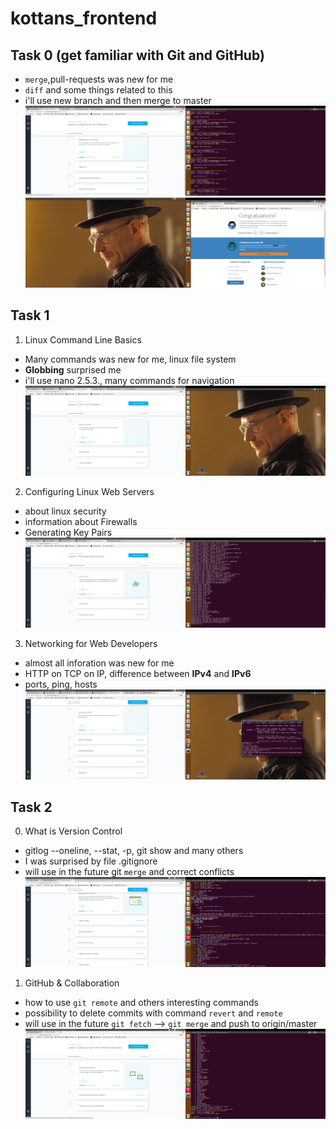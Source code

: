 ﻿# kottans_frontend

## Task 0 (get familiar with Git and GitHub) ##
- `merge`,pull-requests was new for me
- `diff` and some things related to this
- i'll use new branch and then merge to master
![Task_0 screenshot](/task_0/task0_done.png)
![Task_0 screenshot](/task_0/task0_1.2done.png)

## Task 1 ##
1. Linux Command Line Basics
- Many commands was new for me, linux file system
- **Globbing** surprised me
- i'll use nano 2.5.3., many commands for navigation
![Linux Command Line screenshot](/task_1/1.1_done.png)

2. Configuring Linux Web Servers
- about linux security 
- information about Firewalls
- Generating Key Pairs
![Configuring Linux Web Servers screenshot](/task_1/1.2_done.png)

3. Networking for Web Developers
- almost all inforation was new for me
- HTTP on TCP on IP, difference between **IPv4** and **IPv6**
- ports, ping, hosts
![Networking for Web Developers screenshot](/task_1/1.3_done.png)

## Task 2 ##
0. What is Version Control
- gitlog --oneline, --stat, -p, git show and many others
- I was surprised by file .gitignore
- will use in the future git `merge` and correct conflicts
![What is Version Control screenshot](/task_2/task2_0_done.png)

1. GitHub & Collaboration
- how to use `git remote` and others interesting commands
- possibility to delete commits with command `revert` and `remote`
- will use in the future `git fetch` --> `git merge` and push to origin/master
![GitHub & Collaboration screenshot](https://github.com/lestat8828/kottans_frontend/blob/master/task_2/task2_1_donee%20.png?raw=true)
